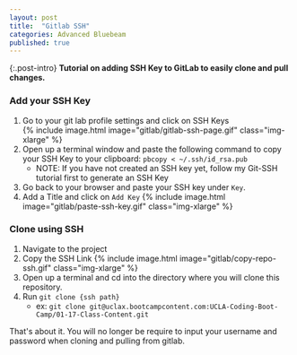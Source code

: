 ```yaml
---
layout: post
title:  "Gitlab SSH"
categories: Advanced Bluebeam
published: true
---
```

{:.post-intro}
**Tutorial on adding SSH Key to GitLab to easily clone and pull changes.**

### Add your SSH Key

1. Go to your git lab profile settings and click on SSH Keys  
{% include image.html image="gitlab/gitlab-ssh-page.gif" class="img-xlarge" %}  
2. Open up a terminal window and paste the following command to copy your SSH Key to your clipboard:  `pbcopy < ~/.ssh/id_rsa.pub` 
    - NOTE: If you have not created an SSH key yet, follow my Git-SSH tutorial first to generate an SSH Key
3. Go back to your browser and paste your SSH key under `Key`. 
4. Add a Title and click on `Add Key`
{% include image.html image="gitlab/paste-ssh-key.gif" class="img-xlarge" %}

### Clone using SSH
1. Navigate to the project
2. Copy the SSH Link
{% include image.html image="gitlab/copy-repo-ssh.gif" class="img-xlarge" %}
3. Open up a terminal and cd into the directory where you will clone this repository.
4. Run `git clone {ssh path}`
    - ex: `git clone git@uclax.bootcampcontent.com:UCLA-Coding-Boot-Camp/01-17-Class-Content.git` 
    
That's about it. You will no longer be require to input your username and password when cloning and pulling from gitlab. 